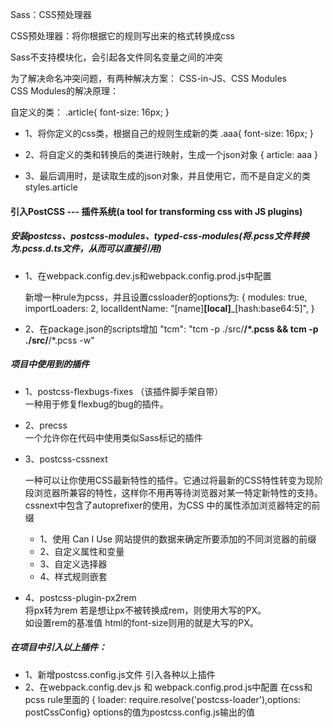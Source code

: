 Sass：CSS预处理器  

CSS预处理器：将你根据它的规则写出来的格式转换成css

Sass不支持模块化，会引起各文件同名变量之间的冲突

为了解决命名冲突问题，有两种解决方案： CSS-in-JS、CSS Modules  
CSS Modules的解决原理：

自定义的类：
.article{
    font-size:  16px;
}

- 1、将你定义的css类，根据自己的规则生成新的类
.aaa{
    font-size: 16px;
}

- 2、将自定义的类和转换后的类进行映射，生成一个json对象
{
    article: aaa
}

- 3、最后调用时，是读取生成的json对象，并且使用它，而不是自定义的类
  styles.article

#### 引入PostCSS --- 插件系统(a tool for transforming css with JS plugins)

##### 安装postcss、postcss-modules、typed-css-modules(将.pcss文件转换为.pcss.d.ts文件，从而可以直接引用)

- 1、在webpack.config.dev.js和webpack.config.prod.js中配置  

    新增一种rule为pcss，并且设置cssloader的options为: {
                                                  modules: true,
                                                  importLoaders: 2,
                                                  localIdentName: "[name]__[local]___[hash:base64:5]",
                                              }
- 2、在package.json的scripts增加 
    "tcm": "tcm -p ./src/**/*.pcss && tcm -p ./src/**/*.pcss -w"
                                                                                                                                      

##### 项目中使用到的插件

- 1、postcss-flexbugs-fixes （该插件脚手架自带）  
一种用于修复flexbug的bug的插件。
- 2、precss    
一个允许你在代码中使用类似Sass标记的插件
- 3、postcss-cssnext 

    一种可以让你使用CSS最新特性的插件。它通过将最新的CSS特性转变为现阶段浏览器所兼容的特性，这样你不用再等待浏览器对某一特定新特性的支持。
    cssnext中包含了autoprefixer的使用，为CSS 中的属性添加浏览器特定的前缀
    - 1、使用 Can I Use 网站提供的数据来确定所要添加的不同浏览器的前缀
    - 2、自定义属性和变量
    - 3、自定义选择器
    - 4、样式规则嵌套
- 4、postcss-plugin-px2rem   
    将px转为rem 
    若是想让px不被转换成rem，则使用大写的PX。  
    如设置rem的基准值 html的font-size则用的就是大写的PX。  
    
##### 在项目中引入以上插件： 
- 1、新增postcss.config.js文件 引入各种以上插件
- 2、在webpack.config.dev.js 和 webpack.config.prod.js中配置
    在css和pcss rule里面的 { loader: require.resolve('postcss-loader'),options: postCssConfig}
    options的值为postcss.config.js输出的值
    
    

